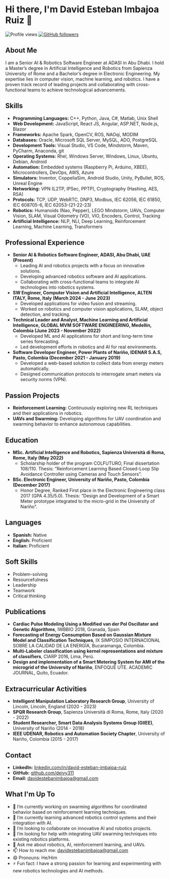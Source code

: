 # Hi there, I'm David Esteban Imbajoa Ruiz 👋

![Profile views](https://gpvc.arturio.dev/deivy311) 
[![GitHub followers](https://img.shields.io/github/followers/deivy311?label=Follow&style=social)](https://github.com/deivy311)

## About Me
I am a Senior AI & Robotics Software Engineer at ADASI in Abu Dhabi. I hold a Master’s degree in Artificial Intelligence and Robotics from Sapienza University of Rome and a Bachelor’s degree in Electronic Engineering. My expertise lies in computer vision, machine learning, and robotics. I have a proven track record of leading projects and collaborating with cross-functional teams to achieve technological advancements.

## Skills
- **Programming Languages:** C++, Python, Java, C#, Matlab, Unix Shell
- **Web Development:** JavaScript, React JS, Angular, ASP.NET, Node.js, Blazor
- **Frameworks:** Apache Spark, OpenCV, ROS, NAOqi, MODIM
- **Databases:** Oracle, Microsoft SQL Server, MySQL, ADO, PostgreSQL
- **Development Tools:** Visual Studio, VS Code, Mindstorm, Maven, PyCharm, Anaconda, git
- **Operating Systems:** Rhel, Windows Server, Windows, Linux, Ubuntu, Debian, Android
- **Automation:** Embedded systems (Raspberry Pi, Arduino, XBEE), Microcontrollers, DevOps, AWS, Azure
- **Simulators:** Inventor, CoppeliaSim, Android Studio, Unity, PyBullet, ROS, Unreal Engine
- **Networking:** VPN (L2TP, IPSec, PPTP), Cryptography (Hashing, AES, RSA)
- **Protocols:** TCP, UDP, WebRTC, DNP3, Modbus, IEC 62056, IEC 61850, IEC 608705-6, IEC 62053-(21-22-23)
- **Robotics:** Humanoids (Nao, Pepper), LEGO Mindstorm, UAVs, Computer Vision, SLAM, Visual Odometry (VO), VIO, Encoders, Control, Tracking
- **Artificial Intelligence:** NLP, NLI, Deep Learning, Reinforcement Learning, Machine Learning, Transformers

## Professional Experience
- **Senior AI & Robotics Software Engineer, ADASI, Abu Dhabi, UAE (Present)**
  - Leading AI and robotics projects with a focus on innovative solutions.
  - Developing advanced robotics software and AI applications.
  - Collaborating with cross-functional teams to integrate AI technologies into robotics systems.
- **SW Engineer, Computer Vision and Artificial Intelligence, ALTEN ITALY, Rome, Italy (March 2024 - June 2023)**
  - Developed applications for video fusion and streaming.
  - Worked on robotics and computer vision applications, SLAM, object detection, and tracking.
- **Technical Leader and Analyst, Machine Learning and Artificial Intelligence, GLOBAL MVM SOFTWARE ENGINEERING, Medellín, Colombia (June 2023 - November 2022)**
  - Developed ML and AI applications for short and long-term time series forecasting.
  - Led development efforts in robotics and AI for real environments.
- **Software Developer Engineer, Power Plants of Nariño, IDENAR S.A.S, Pasto, Colombia (December 2021 - January 2019)**
  - Developed a web-based solution to collect data from energy meters automatically.
  - Designed communication protocols to interrogate smart meters via security norms (VPN).

## Passion Projects
- **Reinforcement Learning:** Continuously exploring new RL techniques and their applications in robotics.
- **UAVs and Swarming:** Developing algorithms for UAV coordination and swarming behavior to enhance autonomous capabilities.

## Education
- **MSc. Artificial Intelligence and Robotics, Sapienza Università di Roma, Rome, Italy (May 2022)**
  - Scholarship holder of the program COLFUTURO, Final dissertation 108/110. Thesis: ”Reinforcement Learning Based Closed-Loop Slip Avoidance Controller using Cameras and Touch Sensors”.
- **BSc. Electronic Engineer, University of Nariño, Pasto, Colombia (December 2017)**
  - Honor Degree, Ranked First place in the Electronic Engineering class 2017 (GPA 4.35/5.0). Thesis: ”Design and Development of a Smart Meter prototype integrated to the micro-grid in the University of Nariño”.

## Languages
- **Spanish:** Native
- **English:** Proficient
- **Italian:** Proficient

## Soft Skills
- Problem-solving
- Resourcefulness
- Leadership
- Teamwork
- Critical thinking

## Publications
- **Cardiac Pulse Modeling Using a Modified van der Pol Oscillator and Genetic Algorithms**, IWBBIO 2018, Granada, Spain
- **Forecasting of Energy Consumption Based on Gaussian Mixture Model and Classification Techniques**, IX SIMPOSIO INTERNACIONAL SOBRE LA CALIDAD DE LA ENERGÍA, Bucaramanga, Colombia.
- **Multi-Labeler classification using kernel representations and mixture of classifiers**, CIARP 2016, Lima, Perú.
- **Design and implementation of a Smart Metering System for AMI of the microgrid of the University of Nariño**, ENFOQUE UTE. ACADEMIC JOURNAL, Quito, Ecuador.

## Extracurricular Activities
- **Intelligent Manipulation Laboratory Research Group**, University of Lincoln, Lincoln, England (2020 - 2023)
- **SPQR Research Group**, Sapienza Università di Roma, Rome, Italy (2020 - 2022)
- **Student Researcher, Smart Data Analysis Systems Group (GIIEE)**, University of Nariño (2014 - 2018)
- **IEEE UDENAR, Robotics and Automation Society Chapter**, University of Nariño, Colombia (2015 - 2017)

## Contact
- **LinkedIn:** [linkedin.com/in/david-esteban-imbajoa-ruiz](https://www.linkedin.com/in/david-esteban-imbajoa-ruiz)
- **GitHub:** [github.com/deivy311](https://github.com/deivy311)
- **Email:** [davidestebanimbajoa@gmail.com](mailto:davidestebanimbajoa@gmail.com)

## What I'm Up To
- 🔭 I’m currently working on swarming algorithms for coordinated behavior based on reinforcement learning techniques.
- 🌱 I’m currently learning advanced robotics control systems and their integration with AI.
- 👯 I’m looking to collaborate on innovative AI and robotics projects.
- 🤔 I’m looking for help with integrating UAV swarming techniques into existing robotics platforms.
- 💬 Ask me about robotics, AI, reinforcement learning, and UAVs.
- 📫 How to reach me: [davidestebanimbajoa@gmail.com](mailto:davidestebanimbajoa@gmail.com)
- 😄 Pronouns: He/Him
- ⚡ Fun fact: I have a strong passion for learning and experimenting with new robotics technologies and AI methods.
